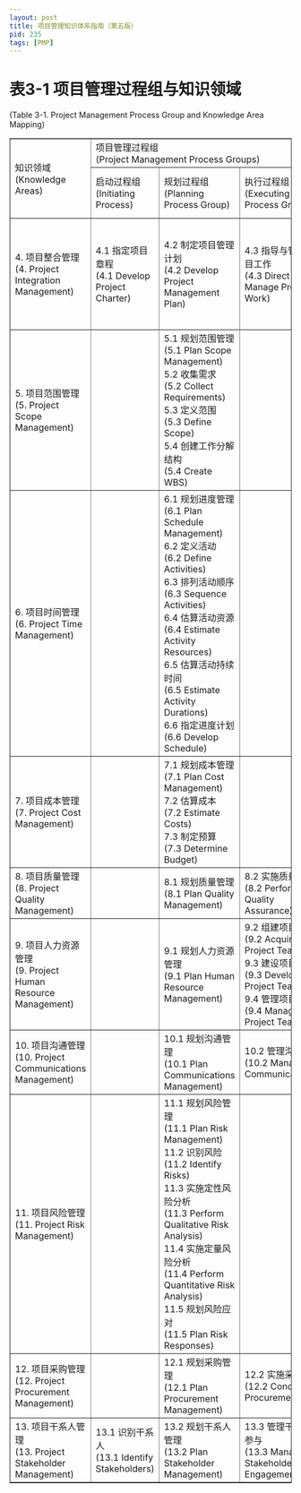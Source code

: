 ```yaml
---
layout: post
title: 项目管理知识体系指南（第五版）
pid: 235
tags: [PMP]
---
```


# 表3-1 项目管理过程组与知识领域

(Table 3-1. Project Management Process Group and Knowledge Area Mapping)





<table border=1>
	<tr>
		<td rowspan = "2">
			知识领域<br/>(Knowledge Areas)
		</td>
		<td colspan = "5" style ="a">
			项目管理过程组<br/>(Project Management Process Groups)
		</td>
	</tr>
	<tr>
		<td>
			启动过程组<br/>(Initiating Process)
		</td>
		<td>
			规划过程组<br/>(Planning Process Group)
		</td>
		<td>
			执行过程组<br/>(Executing Process Group)
		</td>
		<td>
			监控过程组<br/>(Monitoring and Controlling Process Group)
		</td>
		<td>
			收尾过程组<br/>(Closing Process Group)
		</td>
	</tr>
	<tr>
		<td>
			4. 项目整合管理<br/>(4. Project Integration Management)
		</td>
		<td>
			4.1 指定项目章程<br/>(4.1 Develop Project Charter)
		</td>
		<td>
			4.2 制定项目管理计划<br/>(4.2 Develop Project Management Plan)
		</td>
		<td>
			4.3 指导与管理项目工作<br/>(4.3 Direct and Manage Project Work)
		</td>
		<td>
			4.4 监控项目工作<br/>(4.4 Monitor and Control Project Work)
			<br/> 
			4.5 实施整体变更控制<br/>(4.5 Perform Integrated Change Control)
		</td>
		<td>
			4.6 结束项目或阶段<br/>(4.6 Close Project or Phase)
		</td>
	</tr>
	<tr>
		<td>
			5. 项目范围管理<br/>(5. Project Scope Management)
		</td>
		<td></td>
		<td>
			5.1 规划范围管理<br/>(5.1 Plan Scope Management)
			<br/>
			5.2 收集需求<br/>(5.2 Collect Requirements)
			<br/>
			5.3 定义范围<br/>(5.3 Define Scope)
			<br/>
			5.4 创建工作分解结构<br/>(5.4 Create WBS)
		</td>
		<td></td>
		<td>
			5.5 确认范围<br/>(5.5 Validate Scope)
			<br/>
			5.6 控制范围<br/>(5.6 Control Scope)
		</td>
		<td></td>
	</tr>
	<tr>
		<td>
			6. 项目时间管理<br/>(6. Project Time Management)
		</td>
		<td></td>
		<td>
			6.1 规划进度管理<br/>(6.1 Plan Schedule Management)
			<br/>
			6.2 定义活动<br/>(6.2 Define Activities)
			<br/>
			6.3 排列活动顺序<br/>(6.3 Sequence Activities)
			<br/>
			6.4 估算活动资源<br/>(6.4 Estimate Activity Resources)
			<br/>
			6.5 估算活动持续时间<br/>(6.5 Estimate Activity Durations)
			<br/>
			6.6 指定进度计划<br/>(6.6 Develop Schedule)
		</td>
		<td></td>
		<td>
			6.7 控制进度<br/>(6.7 Control Schedule)
		</td>
		<td></td>
	</tr>
	<tr>
		<td>
			7. 项目成本管理<br/>(7. Project Cost Management)
		</td>
		<td></td>
		<td>
			7.1 规划成本管理<br/>(7.1 Plan Cost Management)
			<br/>
			7.2 估算成本<br/>(7.2 Estimate Costs)
			<br/>
			7.3 制定预算<br/>(7.3 Determine Budget)
		</td>
		<td></td>
		<td>
			7.4 控制成本<br/>(7.4 Control Costs)
		</td>
		<td></td>
	</tr>
	<tr>
		<td>
			8. 项目质量管理<br/>(8. Project Quality Management)
		</td>
		<td></td>
		<td>
			8.1 规划质量管理<br/>(8.1 Plan Quality Management)
		</td>
		<td>
			8.2 实施质量保证<br/>(8.2 Perform Quality Assurance)
		</td>
		<td>
			8.3 控制质量<br/>(8.3 Control Quality)
		</td>
		<td></td>
	</tr>
	<tr>
		<td>
			9. 项目人力资源管理<br/>(9. Project Human Resource Management)
		</td>
		<td></td>
		<td>
			9.1 规划人力资源管理<br/>(9.1 Plan Human Resource Management)
		</td>
		<td>
			9.2 组建项目团队<br/>(9.2 Acquire Project Team)
			<br/>
			9.3 建设项目团队<br/>(9.3 Develop Project Team)
			<br/>
			9.4 管理项目团队<br/>(9.4 Manage Project Team)
		</td>
		<td></td>
		<td></td>
	</tr>
	<tr>
		<td>
			10. 项目沟通管理<br/>(10. Project Communications Management)
		</td>
			<td></td>
			<td>
				10.1 规划沟通管理<br/>(10.1 Plan Communications Management)
			</td>
			<td>
				10.2 管理沟通<br/>(10.2 Manage Communications)
			</td>
			<td>
				10.3 控制沟通<br/>(10.3 Control Communications)
			</td>
			<td></td>
		</tr>
		<tr>
			<td>
				11. 项目风险管理<br/>(11. Project Risk Management)
			</td>
			<td></td>
			<td>
				11.1 规划风险管理<br/>(11.1 Plan Risk Management)
				<br/>
				11.2 识别风险<br/>(11.2 Identify Risks)
				<br/>
				11.3 实施定性风险分析<br/>(11.3 Perform Qualitative Risk Analysis)
				<br/>
				11.4 实施定量风险分析<br/>(11.4 Perform Quantitative Risk Analysis)
				<br/>
				11.5 规划风险应对<br/>(11.5 Plan Risk Responses)
			</td>
			<td></td>
			<td>
				11.6 控制风险<br/>(11.6 Control Risks)
			</td>
			<td></td>
		</tr>
		<tr>
			<td>
				12. 项目采购管理<br/>(12. Project Procurement Management)
			</td>
			<td></td>
			<td>
				12.1 规划采购管理<br/>(12.1 Plan Procurement Management)
			</td>
			<td>
				12.2 实施采购<br/>(12.2 Conduct Procurements)
			</td>
			<td>
				12.3 控制采购<br/>(12.3 Control Procurements)
			</td>
			<td>
				12.4 结束采购<br/>(12.4 Close Procurements)
			</td>
		</tr>
		<tr>
			<td>
				13. 项目干系人管理<br/>(13. Project Stakeholder Management)
			</td>
			<td>
				13.1 识别干系人<br/>(13.1 Identify Stakeholders)
			</td>
			<td>
				13.2 规划干系人管理<br/>(13.2 Plan Stakeholder Management)
			</td>
			<td>
				13.3 管理干系人参与<br/>(13.3 Manage Stakeholder Engagement)
			</td>
			<td>
				13.4 控制干系人参与<br/>(13.4 Control Stakeholder Engagement)
			</td>
			<td></td>
		</tr>
	</table>

